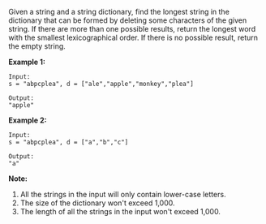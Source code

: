 Given a string and a string dictionary, find the longest string in the dictionary that can be formed by deleting some characters of the given string. If there are more than one possible results, return the longest word with the smallest lexicographical order. If there is no possible result, return the empty string.

**Example 1:**
```
Input:
s = "abpcplea", d = ["ale","apple","monkey","plea"]

Output: 
"apple"
```
**Example 2:**
```
Input:
s = "abpcplea", d = ["a","b","c"]

Output: 
"a"
```
**Note:**
1. All the strings in the input will only contain lower-case letters.
2. The size of the dictionary won't exceed 1,000.
3. The length of all the strings in the input won't exceed 1,000.


